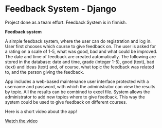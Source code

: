 # Feedback System - Django

Project done as a team effort.
Feedback System is in finnish.

**Feedback system**

A simple feedback system, where the user can do registration and log in. User first chooses which course to give feedback on. The user is asked for a rating on a scale of 1-5, what was good, bad and what could be improved. The date and time of feedback are created automatically. The following are stored in the database: date and time, grade (integer 1-5), good (text), bad (text) and ideas (text) and, of course, what topic the feedback was related to, and the person giving the feedback.

App includes a web-based maintenance user interface protected with a username and password, with which the administrator can view the results by topic. All the results can be combined to excel file. System allows the administrator to add new topics where to give feedback. This way the system could be used to give feedback on different courses.

Here is a short video about the app!

[Watch the video](https://raw.githubusercontent.com/pinjama/Feedback-System_Django/main/assets/Demo-video1.mp4)


